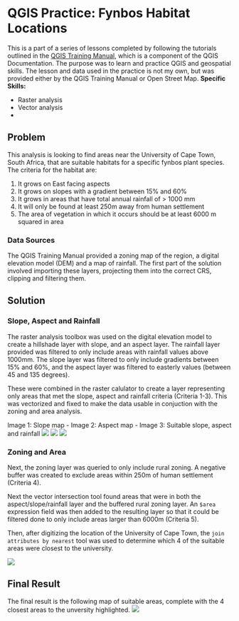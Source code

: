 # QGIS Practice: Fynbos Habitat Locations
This is a part of a series of lessons completed by following the tutorials outlined in the [QGIS Training Manual](https://docs.qgis.org/3.34/en/docs/training_manual/index.html), which is a component of the QGIS Documentation. The purpose was to learn and practice QGIS and geospatial skills. The lesson and data used in the practice is not my own, but was provided either by the QGIS Training Manual or Open Street Map.
**Specific Skills:**
- Raster analysis
- Vector analysis
- 

## Problem
This analysis is looking to find areas near the University of Cape Town, South Africa, that are suitable habitats for a specific fynbos plant species. The criteria for the habitat are:
1. It grows on East facing aspects 
2. It grows on slopes with a gradient between 15% and 60%
3. It grows in areas that have total annual rainfall of > 1000 mm
4. It will only be found at least 250m away from human settlement
5. The area of vegetation in which it occurs should be at least 6000 m squared in area

### Data Sources
The QGIS Training Manual provided a zoning map of the region, a digital elevation model (DEM) and a map of rainfall. The first part of the solution involved importing these layers, projecting them into the correct CRS, clipping and filtering them.

## Solution
### Slope, Aspect and Rainfall
The raster analysis toolbox was used on the digital elevation model to create a hillshade layer with slope, and an aspect layer. The rainfall layer provided was filtered to only include areas with rainfall values above 1000mm. The slope layer was filtered to only include gradients between 15% and 60%, and the aspect layer was filtered to easterly values (between 45 and 135 degrees). 

These were combined in the raster calulator to create a layer representing only areas that met the slope, aspect and rainfall criteria (Criteria 1-3). This was vectorized and fixed to make the data usable in conjuction with the zoning and area analysis.

<span class="caption">Image 1: Slope map - Image 2: Aspect map - Image 3: Suitable slope, aspect and rainfall</span>
![](/images/slope.png) ![](/images/aspect.png) ![](/images/slope_aspect_rainfall.png)

### Zoning and Area
Next, the zoning layer was queried to only include rural zoning. A negative buffer was created to exclude areas within 250m of human settlement (Criteria 4).

Next the vector intersection tool found areas that were in both the aspect/slope/rainfall layer and the buffered rural zoning layer. An `$area` expression field was then added to the resulting layer so that it could be filtered done to only include areas larger than 6000m (Criteria 5).

Then, after digitizing the location of the University of Cape Town, the `join attributes by nearest` tool was used to determine which 4 of the suitable areas were closest to the university. 

![](/images/rural_w_buffer.png)

## Final Result
The final result is the following map of suitable areas, complete with the 4 closest areas to the unversity highlighted. 
![](/images/final.png)